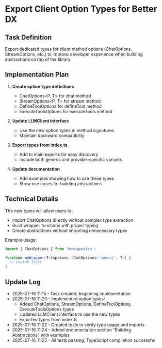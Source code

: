 # Export Client Option Types for Better DX

## Task Definition

Export dedicated types for client method options (ChatOptions, StreamOptions, etc.) to improve developer experience when building abstractions on top of the library.

## Implementation Plan

1. **Create option type definitions**
   - ChatOptions<P, T> for chat method
   - StreamOptions<P, T> for stream method
   - DefineToolOptions for defineTool method
   - ExecuteToolsOptions for executeTools method

2. **Update LLMClient interface**
   - Use the new option types in method signatures
   - Maintain backward compatibility

3. **Export types from index.ts**
   - Add to main exports for easy discovery
   - Include both generic and provider-specific variants

4. **Update documentation**
   - Add examples showing how to use these types
   - Show use cases for building abstractions

## Technical Details

The new types will allow users to:

- Import ChatOptions directly without complex type extraction
- Build wrapper functions with proper typing
- Create abstractions without importing unnecessary types

Example usage:

```typescript
import { ChatOptions } from 'homogenaize';

function myWrapper<T>(options: ChatOptions<'openai', T>) {
  // Custom logic
}
```

## Update Log

- 2025-07-16 11:15 - Task created, beginning implementation
- 2025-07-16 11:20 - Implemented option types:
  - Added ChatOptions, StreamOptions, DefineToolOptions, ExecuteToolsOptions types
  - Updated LLMClient interface to use the new types
  - Exported types from index.ts
- 2025-07-16 11:22 - Created tests to verify type usage and imports
- 2025-07-16 11:24 - Added documentation section "Building Abstractions" with examples
- 2025-07-16 11:25 - All tests passing, TypeScript compilation successful
